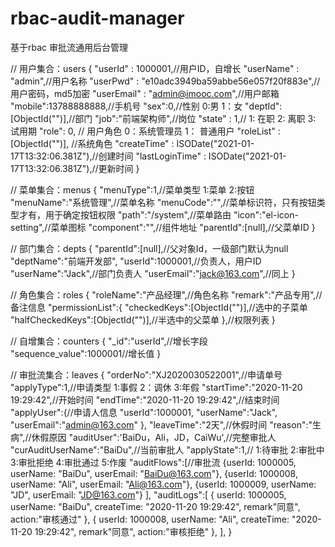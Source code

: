 # rbac-audit-manager
基于rbac 审批流通用后台管理




//  用户集合：users
{
    "userId" : 1000001,//用户ID，自增长
    "userName" : "admin",//用户名称
    "userPwd" : "e10adc3949ba59abbe56e057f20f883e",//用户密码，md5加密
    "userEmail" : "admin@imooc.com",//用户邮箱
    "mobile":13788888888,//手机号
    "sex":0,//性别 0:男  1：女 
    "deptId":[ObjectId("")],//部门
    "job":"前端架构师",//岗位
    "state" : 1,// 1: 在职 2: 离职 3: 试用期
    "role": 0, // 用户角色 0：系统管理员  1： 普通用户
    "roleList" : [ObjectId("")], //系统角色
    "createTime" : ISODate("2021-01-17T13:32:06.381Z"),//创建时间
    "lastLoginTime" : ISODate("2021-01-17T13:32:06.381Z"),//更新时间
}

// 菜单集合：menus
{
		"menuType":1,//菜单类型 1:菜单 2:按钮
    "menuName":"系统管理",//菜单名称
    "menuCode":"",//菜单标识符，只有按钮类型才有，用于确定按钮权限
    "path":"/system",//菜单路由
    "icon":"el-icon-setting",//菜单图标
    "component":"",//组件地址
    "parentId":[null],//父菜单ID
}

// 部门集合：depts
{
    "parentId":[null],//父对象Id，一级部门默认为null
    "deptName":"前端开发部",
    "userId":1000001,//负责人，用户ID
    "userName":"Jack",//部门负责人
    "userEmail":"jack@163.com",//同上
}

// 角色集合：roles
{
    "roleName":"产品经理",//角色名称
    "remark":"产品专用",//备注信息
    "permissionList":{
    		"checkedKeys":[ObjectId("")],//选中的子菜单
    		"halfCheckedKeys":[ObjectId("")],//半选中的父菜单
    },//权限列表
}

// 自增集合：counters
{
	"_id":"userId",//增长字段
	"sequence_value":1000001//增长值
}

// 审批流集合：leaves
{
		"orderNo":"XJ2020030522001",//申请单号
		"applyType":1,//申请类型  1:事假 2：调休 3:年假
    "startTime":"2020-11-20 19:29:42",//开始时间
    "endTime":"2020-11-20 19:29:42",//结束时间
    "applyUser":{//申请人信息
    	"userId":1000001,
    	"userName":"Jack",
    	"userEmail":"admin@163.com"
    },
    "leaveTime":"2天",//休假时间
    "reason":"生病",//休假原因
    "auditUser":'BaiDu，Ali，JD，CaiWu',//完整审批人
    "curAuditUserName":"BaiDu",//当前审批人
    "applyState":1,// 1:待审批 2:审批中 3:审批拒绝 4:审批通过 5:作废
    "auditFlows":[//审批流
        {userId: 1000005, userName: "BaiDu", userEmail: "BaiDu@163.com"},
        {userId: 1000008, userName: "Ali", userEmail: "Ali@163.com"},
        {userId: 1000009, userName: "JD", userEmail: "JD@163.com"}
    ],
    "auditLogs":[
    		{
    			userId: 1000005, 
    			userName: "BaiDu", 
    			createTime: "2020-11-20 19:29:42",
    			remark"同意",
    			action:"审核通过"
    		},
    		{
    			userId: 1000008, 
    			userName: "Ali", 
    			createTime: "2020-11-20 19:29:42",
    			remark"同意",
    			action:"审核拒绝"
    		},
    ],
}


